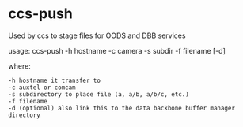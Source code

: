 # ccs-push

Used by ccs to stage files for OODS and DBB services

usage: ccs-push -h hostname -c camera -s subdir -f filename [-d]

where:
```
-h hostname it transfer to
-c auxtel or comcam
-s subdirectory to place file (a, a/b, a/b/c, etc.)
-f filename
-d (optional) also link this to the data backbone buffer manager directory
```

